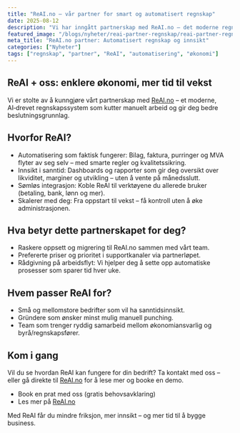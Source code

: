 ```yaml
---
title: "ReAI.no – vår partner for smart og automatisert regnskap"
date: 2025-08-12
description: "Vi har inngått partnerskap med ReAI.no – det moderne regnskapssystemet som automatiserer bilag, MVA og rapportering, og gir deg bedre kontroll med mindre arbeid."
featured_image: "/blogs/nyheter/reai-partner-regnskap/reai-partner-regnskap-image.svg"
meta_title: "ReAI.no partner: Automatisert regnskap og innsikt"
categories: ["Nyheter"]
tags: ["regnskap", "partner", "ReAI", "automatisering", "økonomi"]
---
```


## ReAI + oss: enklere økonomi, mer tid til vekst

Vi er stolte av å kunngjøre vårt partnerskap med [ReAI.no](https://reai.no) – et moderne, AI‑drevet regnskapssystem som kutter manuelt arbeid og gir deg bedre beslutningsgrunnlag.

<!--more-->

## Hvorfor ReAI?

- Automatisering som faktisk fungerer: Bilag, faktura, purringer og MVA flyter av seg selv – med smarte regler og kvalitetssikring.
- Innsikt i sanntid: Dashboards og rapporter som gir deg oversikt over likviditet, marginer og utvikling – uten å vente på månedsslutt.
- Sømløs integrasjon: Koble ReAI til verktøyene du allerede bruker (betaling, bank, lønn og mer).
- Skalerer med deg: Fra oppstart til vekst – få kontroll uten å øke administrasjonen.

## Hva betyr dette partnerskapet for deg?

- Raskere oppsett og migrering til ReAI.no sammen med vårt team.
- Prefererte priser og prioritet i supportkanaler via partnerløpet.
- Rådgivning på arbeidsflyt: Vi hjelper deg å sette opp automatiske prosesser som sparer tid hver uke.

## Hvem passer ReAI for?

- Små og mellomstore bedrifter som vil ha sanntidsinnsikt.
- Gründere som ønsker minst mulig manuell punching.
- Team som trenger ryddig samarbeid mellom økonomiansvarlig og byrå/regnskapsfører.

## Kom i gang

Vil du se hvordan ReAI kan fungere for din bedrift? Ta kontakt med oss – eller gå direkte til [ReAI.no](https://reai.no) for å lese mer og booke en demo.

- Book en prat med oss (gratis behovsavklaring)
- Les mer på [ReAI.no](https://reai.no)

Med ReAI får du mindre friksjon, mer innsikt – og mer tid til å bygge business.
